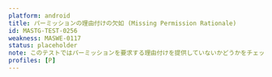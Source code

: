 ```yaml
---
platform: android
title: パーミッションの理由付けの欠如 (Missing Permission Rationale)
id: MASTG-TEST-0256
weakness: MASWE-0117
status: placeholder
note: このテストではパーミッションを要求する理由付けを提供していないかどうかをチェックします。 https://developer.android.com/training/permissions/requesting#explain および https://developer.android.com/training/permissions/explaining-access#privacy-dashboard-show-rationale を参照してください。
profiles: [P]
---
```

